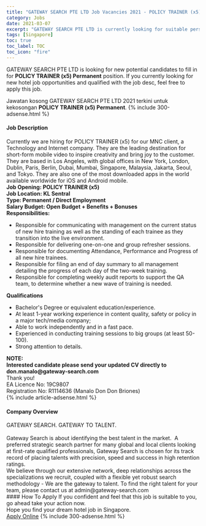 ```yaml
---
title: "GATEWAY SEARCH PTE LTD Job Vacancies 2021 - POLICY TRAINER (x5) Permanent" 
category: Jobs 
date: 2021-03-07 
excerpt: "GATEWAY SEARCH PTE LTD is currently looking for suitable person to fill in the POLICY TRAINER (x5) Permanent which positioned at Singapore" 
tags: [Singapore] 
toc: true 
toc_label: TOC 
toc_icon: "fire" 
--- 
```


<p>GATEWAY SEARCH PTE LTD is looking for new potential candidates to fill in for <b>POLICY TRAINER (x5) Permanent</b> position. If you currently looking for new hotel job opportunities and qualified with the job desc, feel free to apply this job.
</p>Jawatan kosong GATEWAY SEARCH PTE LTD 2021 terkini untuk kekosongan <b>POLICY TRAINER (x5) Permanent</b>. 
{% include 300-adsense.html %} 
<div><div><h4>Job Description</h4></div><div><div><span><div><div>Currently we are hiring for POLICY TRAINER (x5) for our MNC client, a Technology and Internet company. They are the leading destination for short-form mobile video to inspire creativity and bring joy to the customer. They are based in Los Angeles, with global offices in New York, London, Dublin, Paris, Berlin, Dubai, Mumbai, Singapore, Malaysia, Jakarta, Seoul, and Tokyo. They are also one of the most downloaded apps in the world available worldwide for iOS and Android mobile.&#160;<div><strong>Job Opening: POLICY TRAINER (x5)</strong></div><div><strong>Job Location: KL Sentral<br>Type: Permanent / Direct Employment<br>Salary Budget: Open Budget + Benefits + Bonuses</strong></div><div><strong>Responsibilities:</strong></div><ul><li>Responsible for communicating with management on the current status of new hire training as well as the standing of each trainee as they transition into the live environment.</li><li>Responsible for delivering one-on-one and group refresher sessions.</li><li>Responsible for documenting Attendance, Performance and Progress of all new hire trainees.</li><li>Responsible for filing an end of day summary to all management detailing the progress of each day of the two-week training.</li><li>Responsible for completing weekly audit reports to support the QA team, to determine whether a new wave of training is needed.</li></ul><div><strong>Qualifications</strong></div><ul><li>Bachelor's Degree or equivalent education/experience.</li><li>At least 1-year working experience in content quality, safety or policy in a major tech/media company;</li><li>Able to work independently and in a fast pace.</li><li>Experienced in conducting training sessions to big groups (at least 50-100).</li><li>Strong attention to details.</li></ul></div><div><strong>NOTE:</strong></div><div><strong>Interested candidate please send your updated CV directly to don.manalo@gateway-search.com</strong></div><div>Thank you!</div><div>EA Licence No: 19C9807<br>Registration No: R1114636 (Manalo Don Don Briones)</div></div></span></div></div></div> 
{% include article-adsense.html %} 
<div><div><h4>Company Overview</h4></div><div><div><span><div><div><div>GATEWAY SEARCH. GATEWAY TO TALENT.<br><br>Gateway Search is about identifying the best talent in the market.&#160; A preferred strategic search partner for many global and local clients looking at first-rate qualified professionals, Gateway Search is chosen for its track record of placing talents with precision, speed and success in high retention ratings.</div><div>We believe through our extensive network, deep relationships across the specializations we recruit, coupled with a flexible yet robust search methodology - We are the gateway to talent. To find the right talent for your team, please contact us at admin@gateway-search.com</div></div></div></span></div></div></div> 
#### How To Apply 
If you confident and feel that this job is suitable to you, go ahead take your action now. <br/> 
Hope you find your dream hotel job in Singapore. <br/> 
<a href="https://www.jobstreet.com.my/en/job/policy-trainer-x5-permanent-8369962/origin/sg?jobId=jobstreet-sg-job-8369962" class="btn btn--info" target="_blank" rel="nofollow noopenner">Apply Online</a> 
{% include 300-adsense.html %} 